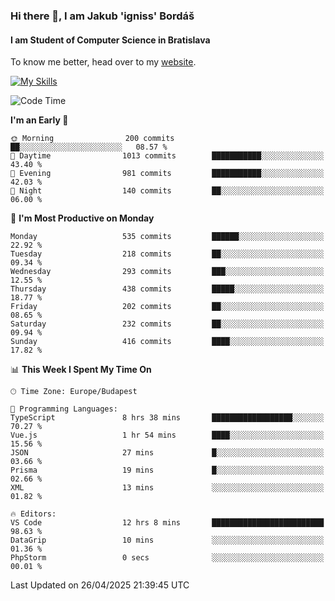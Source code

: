 ### Hi there 👋, I am Jakub 'igniss' Bordáš

#### I am Student of Computer Science in Bratislava
To know me better, head over to my [website](https://bordas.sk).

[![My Skills](https://skillicons.dev/icons?i=js,typescript,html,css,figma,svelte,vue,next,postgresql,nest,express,nodejs)](https://bordas.sk)


<!--START_SECTION:waka-->
![Code Time](http://img.shields.io/badge/Code%20Time-1%2C861%20hrs%2015%20mins-blue)

**I'm an Early 🐤** 

```text
🌞 Morning                200 commits         ██░░░░░░░░░░░░░░░░░░░░░░░   08.57 % 
🌆 Daytime                1013 commits        ███████████░░░░░░░░░░░░░░   43.40 % 
🌃 Evening                981 commits         ███████████░░░░░░░░░░░░░░   42.03 % 
🌙 Night                  140 commits         ██░░░░░░░░░░░░░░░░░░░░░░░   06.00 % 
```
📅 **I'm Most Productive on Monday** 

```text
Monday                   535 commits         ██████░░░░░░░░░░░░░░░░░░░   22.92 % 
Tuesday                  218 commits         ██░░░░░░░░░░░░░░░░░░░░░░░   09.34 % 
Wednesday                293 commits         ███░░░░░░░░░░░░░░░░░░░░░░   12.55 % 
Thursday                 438 commits         █████░░░░░░░░░░░░░░░░░░░░   18.77 % 
Friday                   202 commits         ██░░░░░░░░░░░░░░░░░░░░░░░   08.65 % 
Saturday                 232 commits         ██░░░░░░░░░░░░░░░░░░░░░░░   09.94 % 
Sunday                   416 commits         ████░░░░░░░░░░░░░░░░░░░░░   17.82 % 
```


📊 **This Week I Spent My Time On** 

```text
🕑︎ Time Zone: Europe/Budapest

💬 Programming Languages: 
TypeScript               8 hrs 38 mins       ██████████████████░░░░░░░   70.27 % 
Vue.js                   1 hr 54 mins        ████░░░░░░░░░░░░░░░░░░░░░   15.56 % 
JSON                     27 mins             █░░░░░░░░░░░░░░░░░░░░░░░░   03.66 % 
Prisma                   19 mins             █░░░░░░░░░░░░░░░░░░░░░░░░   02.66 % 
XML                      13 mins             ░░░░░░░░░░░░░░░░░░░░░░░░░   01.82 % 

🔥 Editors: 
VS Code                  12 hrs 8 mins       █████████████████████████   98.63 % 
DataGrip                 10 mins             ░░░░░░░░░░░░░░░░░░░░░░░░░   01.36 % 
PhpStorm                 0 secs              ░░░░░░░░░░░░░░░░░░░░░░░░░   00.01 % 
```


 Last Updated on 26/04/2025 21:39:45 UTC
<!--END_SECTION:waka-->
